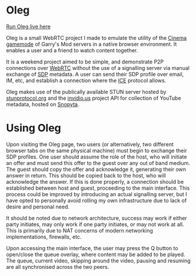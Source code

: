 # Oleg

[Run Oleg live here](https://MrCarroll.github.io/oleg)

Oleg is a small WebRTC project I made to emulate the utility of the [Cinema gamemode](https://steamcommunity.com/workshop/filedetails/discussion/143148073/3500920615279557342/) of Garry's Mod servers in a native browser environment. It enables a user and a friend to watch content together.

It is a weekend project aimed to be simple, and demonstrate P2P connections over [WebRTC](https://webrtc.org/) without the use of a signalling server via manual exchange of [SDP](https://en.wikipedia.org/wiki/Session_Description_Protocol) metadata. A user can send their SDP profile over email, IM, etc, and establish a connection where the [ICE](https://en.wikipedia.org/wiki/Interactive_Connectivity_Establishment) protocol allows.

Oleg makes use of the publically available STUN server hosted by [stunprotocol.org](http://stunprotocol.org/) and the [invidio.us](https://invidio.us/) project API for collection of YouTube metadata, hosted on [Snopyta](https://snopyta.org/).

# Using Oleg

Upon visiting the Oleg page, two users (or alternatively, two different browser tabs on the same physical machine) must begin to exchange their SDP profiles. One user should assume the role of the host, who will initiate an offer and must send this offer to the guest over any out of band medium. The guest should copy the offer and acknowledge it, generating their own answer in return. This should be copied back to the host, who will acknowledge the answer. If this is done properly, a connection should be established between host and guest, proceeding to the main interface. This process could be improved by introducing an actual signalling server, but I have opted to personally avoid rolling my own infrastructure due to lack of desire and personal need.

It should be noted due to network architecture, success may work if either party initiates, may only work if one party initiates, or may not work at all. This is primarily due to NAT concerns of modern networking implementations, firewalls, etc.

Upon accessing the main interface, the user may press the Q button to open/close the queue overlay, where content may be added to be played. The queue, current video, skipping around the video, pausing and resuming are all synchronised across the two peers.

